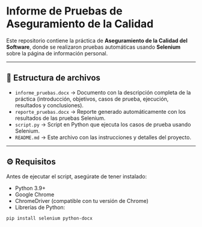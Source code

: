 # Informe de Pruebas de Aseguramiento de la Calidad

Este repositorio contiene la práctica de **Aseguramiento de la Calidad del Software**, donde se realizaron pruebas automáticas usando **Selenium** sobre la página de información personal.

---

## 📂 Estructura de archivos

- `informe_pruebas.docx` → Documento con la descripción completa de la práctica (introducción, objetivos, casos de prueba, ejecución, resultados y conclusiones).
- `reporte_pruebas.docx` → Reporte generado automáticamente con los resultados de las pruebas Selenium.
- `script.py` → Script en Python que ejecuta los casos de prueba usando Selenium.
- `README.md` → Este archivo con las instrucciones y detalles del proyecto.

---

## ⚙️ Requisitos

Antes de ejecutar el script, asegúrate de tener instalado:

- Python 3.9+
- Google Chrome
- ChromeDriver (compatible con tu versión de Chrome)
- Librerías de Python:

```bash
pip install selenium python-docx
